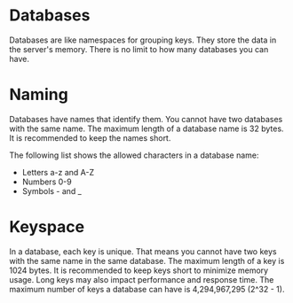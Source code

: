 # Databases

Databases are like namespaces for grouping keys. They store the data in the server's memory. There is no limit to how many databases you can have.

# Naming

Databases have names that identify them. You cannot have two databases with the same name. The maximum length of a database name is 32 bytes. It is recommended to keep the names short.

The following list shows the allowed characters in a database name:

- Letters a-z and A-Z
- Numbers 0-9
- Symbols - and _

# Keyspace

In a database, each key is unique. That means you cannot have two keys with the same name in the same database. The maximum length of a key is 1024 bytes. It is recommended to keep keys short to minimize memory usage. Long keys may also impact performance and response time. The maximum number of keys a database can have is 4,294,967,295 (2^32 - 1).
